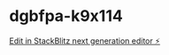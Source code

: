 # dgbfpa-k9x114

[Edit in StackBlitz next generation editor ⚡️](https://stackblitz.com/~/github.com/matrix-compute/dgbfpa-k9x114)